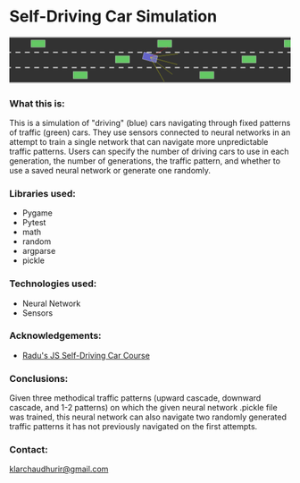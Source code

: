 Self-Driving Car Simulation
===========================

![gif](frames/animated3.gif)

### What this is:
This is a simulation of "driving" (blue) cars navigating 
through fixed patterns of traffic (green) cars.
They use sensors connected to neural networks in an attempt 
to train a single network that can navigate more unpredictable 
traffic patterns. Users can specify the number of driving cars 
to use in each generation, the number of generations, the 
traffic pattern, and whether to use a saved neural network 
or generate one randomly.
### Libraries used:
* Pygame
* Pytest
* math
* random
* argparse
* pickle
### Technologies used:
* Neural Network
* Sensors
### Acknowledgements: 
* [Radu's JS Self-Driving Car Course](https://www.youtube.com/watch?v=Rs_rAxEsAvI)
### Conclusions:
Given three methodical traffic patterns 
(upward cascade, downward cascade, and 1-2 patterns) on which 
the given neural network .pickle file was trained, this neural 
network can also navigate two randomly generated traffic patterns 
it has not previously navigated on the first attempts.

### Contact: 
klarchaudhurir@gmail.com